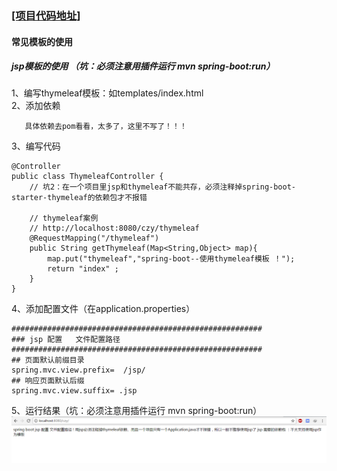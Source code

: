 ### [[项目代码地址]](https://github.com/AndyCZY/czy-study-spring-boot "项目代码地址")
#### 常见模板的使用


##### jsp模板的使用  （坑：必须注意用插件运行 mvn spring-boot:run）
1、编写thymeleaf模板：如templates/index.html  
2、添加依赖	    

       具体依赖去pom看看，太多了，这里不写了！！！
        
3、编写代码  

    @Controller
    public class ThymeleafController {
    	// 坑2：在一个项目里jsp和thymeleaf不能共存，必须注释掉spring-boot-starter-thymeleaf的依赖包才不报错
    
    	// thymeleaf案例
    	// http://localhost:8080/czy/thymeleaf
    	@RequestMapping("/thymeleaf")
    	public String getThymeleaf(Map<String,Object> map){
    		map.put("thymeleaf","spring-boot--使用thymeleaf模板 ！");
    		return "index" ;
    	}
    }
 
4、添加配置文件（在application.properties）
    
    ########################################################
    ### jsp 配置   文件配置路径
    ########################################################
    ## 页面默认前缀目录
    spring.mvc.view.prefix=  /jsp/
    ## 响应页面默认后缀
    spring.mvc.view.suffix= .jsp
    

5、运行结果（坑：必须注意用插件运行 mvn spring-boot:run）    
  ![images/jsp.png](images/jsp.png)  





